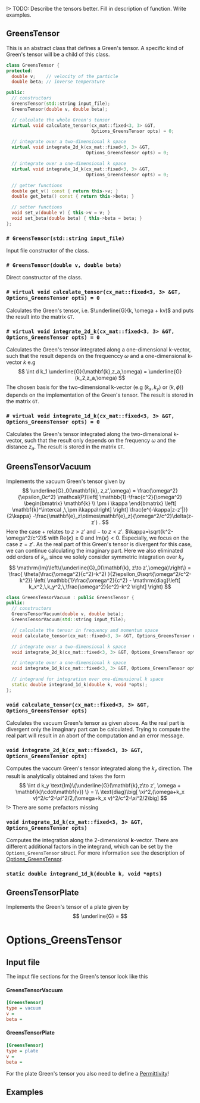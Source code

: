 !> TODO: Describe the tensors better. Fill in description of function. Write examples.

## GreensTensor
This is an abstract class that defines a Green's tensor.
A specific kind of Green's tensor will be a child of this class.

```cpp
class GreensTensor {
protected:
  double v;    // velocity of the particle
  double beta; // inverse temperature

public:
  // constructors
  GreensTensor(std::string input_file);
  GreensTensor(double v, double beta);

  // calculate the whole Green's tensor
  virtual void calculate_tensor(cx_mat::fixed<3, 3> &GT,
                                Options_GreensTensor opts) = 0;

  // integrate over a two-dimensional k space
  virtual void integrate_2d_k(cx_mat::fixed<3, 3> &GT,
                              Options_GreensTensor opts) = 0;

  // integrate over a one-dimensional k space
  virtual void integrate_1d_k(cx_mat::fixed<3, 3> &GT,
                              Options_GreensTensor opts) = 0;

  // getter functions
  double get_v() const { return this->v; }
  double get_beta() const { return this->beta; }

  // setter functions
  void set_v(double v) { this->v = v; }
  void set_beta(double beta) { this->beta = beta; }
};
```

### `# GreensTensor(std::string input_file)`
Input file constructor of the class.

### `# GreensTensor(double v, double beta)`
Direct constructor of the class.

### `# virtual void calculate_tensor(cx_mat::fixed<3, 3> &GT, Options_GreensTensor opts) = 0`
Calculates the Green's tensor, i.e. $\underline{G}(k, \omega + kv)$ and puts the result into the matrix `GT`.

### `# virtual void integrate_2d_k(cx_mat::fixed<3, 3> &GT, Options_GreensTensor opts) = 0`
Calculates the Green's tensor integrated along a one-dimensional k-vector, such that the result depends on the frequenccy $\omega$ and a one-dimensional k-vector $k$ e.g
$$
\int d k_1 \underline{G}(\mathbf{k},z_a,\omega) = \underline{G}(k_2,z_a,\omega)
$$
The chosen basis for the two-dimensional k-vector (e.g $(k_x,k_y)$ or $(k,\phi)$) depends on the implementation of the Green's tensor. The result is stored in the matrix `GT`.

### `# virtual void integrate_1d_k(cx_mat::fixed<3, 3> &GT, Options_GreensTensor opts) = 0`
Calculates the Green's tensor integrated along the two-dimensional k-vector, such that the result only depends on the frequency $\omega$ and the distance $z_a$. The result is stored in  the matrix `GT`.

## GreensTensorVacuum
Implements the vacuum Green's tensor given by
$$
  \underline{G}_0(\mathbf{k}, z,z',\omega) =
  \frac{\omega^2}{\epsilon_0c^2}
  \mathcal{P}\left[
    \mathbb{1}-\frac{c^2}{\omega^2}
    \begin{bmatrix}
      \mathbf{k} \\ \pm i \kappa
    \end{bmatrix}
    \left[ \mathbf{k}^\intercal ,\,\pm i\kappa\right]
  \right]
  \frac{e^{-\kappa|z-z'|}}{2\kappa}
  -\frac{\mathbf{e}_z\otimes\mathbf{e}_z}{\omega^2/c^2}\delta(z-z')
  .
$$
Here the case $+$ relates to $z > z'$ and $-$ to $z < z '$.
$\kappa=\sqrt{k^2-\omega^2/c^2}$ with $\mathrm{Re}\{\kappa\}\geq0$ and $\mathrm{Im}\{\kappa\}<0$. Especially, we focus on the case $z=z'$. As the real part of this Green's tensor is divergent for this case, we can continue calculating the imaginary part. Here we also eliminated odd orders of $k_y$, since we solely consider symmetric integration over $k_y$
$$
  \mathrm{Im}\left\{\underline{G}_0(\mathbf{k}, z\to z',\omega)\right\} =
  \frac{
  \theta(\frac{\omega^2}{c^2}-k^2)
}{2\epsilon_0\sqrt{\omega^2/c^2-k^2}}
  \left(
    \mathbb{1}\frac{\omega^2}{c^2} -
    \mathrm{diag}\left[
      k_x^2,\,k_y^2,\,\frac{\omega^2}{c^2}-k^2
    \right]
  \right)
$$ 
```cpp
class GreensTensorVacuum : public GreensTensor {
public:
  // constructors
  GreensTensorVacuum(double v, double beta);
  GreensTensorVacuum(std::string input_file);

  // calculate the tensor in frequency and momentum space
  void calculate_tensor(cx_mat::fixed<3, 3> &GT, Options_GreensTensor opts);

  // integrate over a two-dimensional k space
  void integrate_2d_k(cx_mat::fixed<3, 3> &GT, Options_GreensTensor opts);

  // integrate over a one-dimensional k space
  void integrate_1d_k(cx_mat::fixed<3, 3> &GT, Options_GreensTensor opts);

  // integrand for integration over one-dimensional k space
  static double integrand_1d_k(double k, void *opts);
};
```

###  `void calculate_tensor(cx_mat::fixed<3, 3> &GT, Options_GreensTensor opts)`
Calculates the vacuum Green's tensor as given above. As the real part is divergent only the imaginary part can be calculated. Trying to compute the real part will result in an abort of the computation and an error message.


###  `void integrate_2d_k(cx_mat::fixed<3, 3> &GT, Options_GreensTensor opts)`
Computes the vaccum Green's tensor integrated along the $k_y$ direction. The result is analytically obtained and takes the form
$$
\int d k_y \text{Im}\{\underline{G}(\mathbf{k},z\to z', \omega + \mathbf{k}\cdot\mathbf{v}) \} = \\ \text{diag}\big[ \xi^2,(\omega+k_x v)^2/c^2-\xi^2/2,(\omega+k_x v)^2/c^2-\xi^2/2\big]
$$
!> There are some prefactors missing

###  `void integrate_1d_k(cx_mat::fixed<3, 3> &GT, Options_GreensTensor opts)`
Computes the integration along the 2-dimensional $\mathbf{k}$-vector. There are different additional factors in the integrand, which can be set by the `Options_GreensTensor` struct. For more information see the description of [Options_GreensTensor](#Options_GreensTensor).

### `static double integrand_1d_k(double k, void *opts)`

## GreensTensorPlate
Implements the Green's tensor of a plate given by
$$
\underline{G} =
$$

# Options_GreensTensor

## Input file
The input file sections for the Green's tensor look like this
<!-- tabs:start -->
#### **GreensTensorVacuum**
```ini
[GreensTensor]
type = vacuum
v =
beta =
```


#### **GreensTensorPlate**
```ini
[GreensTensor]
type = plate
v =
beta =
```
For the plate Green's tensor you also need to define a [Permittivity](api/permittivity)!
<!-- tabs:end -->

## Examples
